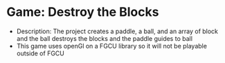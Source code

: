 # Game: Destroy the Blocks
- Description: The project creates a paddle, a ball, and an array of block and the ball destroys the blocks and the paddle guides to ball
- This game uses openGl on a FGCU library so it will not be playable outside of FGCU
